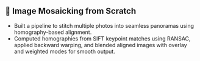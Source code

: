 ## 🧵 Image Mosaicking from Scratch

- Built a pipeline to stitch multiple photos into seamless panoramas using homography-based alignment.  
- Computed homographies from SIFT keypoint matches using RANSAC, applied backward warping, and blended aligned images with overlay and weighted modes for smooth output.
